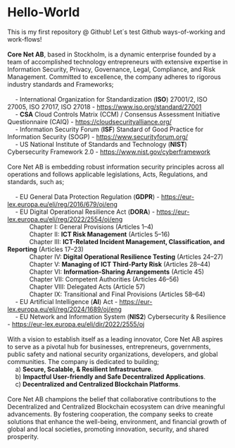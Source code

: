 # Hello-World
This is my first repository @ Github! Let´s test Github ways-of-working and work-flows!
<br/><br/>**Core Net AB**, based in Stockholm, is a dynamic enterprise founded by a team of accomplished technology entrepreneurs with extensive expertise in Information Security, Privacy, Governance, Legal, Compliance, and Risk Management. Committed to excellence, the company adheres to rigorous industry standards and Frameworks;
<br/><br/>
&emsp; - International Organization for Standardization (**ISO**) 27001/2, ISO 27005, ISO 27017, ISO 27018 - https://www.iso.org/standard/27001
<br/>
&emsp; - **CSA** Cloud Controls Matrix (CCM) / Consensus Assessment Initiative Questionnaire (CAIQ) - https://cloudsecurityalliance.org/
<br/>
&emsp; - Information Security Forum (**ISF**) Standard of Good Practice for Information Security (SOGP) - https://www.securityforum.org/ 
<br/>
&emsp; - US National Institute of Standards and Technology (**NIST**) Cybersecurity Framework 2.0 - https://www.nist.gov/cyberframework
<br/><br/>
Core Net AB is embedding robust information security principles across all operations and follows applicable legislations, Acts, Regulations, and standards, such as;
<br/><br/>
&emsp; - EU General Data Protection Regulation (**GDPR**) - https://eur-lex.europa.eu/eli/reg/2016/679/oj/eng 
<br/>
&emsp; - EU Digital Operational Resilience Act (**DORA**) - https://eur-lex.europa.eu/eli/reg/2022/2554/oj/eng 
<br/> &emsp;&emsp;&emsp;&nbsp; Chapter I: General Provisions (Articles 1–4)
<br/> &emsp;&emsp;&emsp;&nbsp; Chapter II: **ICT Risk Management** (Articles 5–16)
<br/> &emsp;&emsp;&emsp;&nbsp; Chapter III: **ICT-Related Incident Management, Classification, and Reporting** (Articles 17–23) 
<br/> &emsp;&emsp;&emsp;&nbsp; Chapter IV: **Digital Operational Resilience Testing** (Articles 24–27) 
<br/> &emsp;&emsp;&emsp;&nbsp; Chapter V: **Managing of ICT Third-Party Risk** (Articles 28–44) 
<br/> &emsp;&emsp;&emsp;&nbsp; Chapter VI: **Information-Sharing Arrangements** (Article 45)
<br/> &emsp;&emsp;&emsp;&nbsp; Chapter VII: Competent Authorities (Articles 46–56) 
<br/> &emsp;&emsp;&emsp;&nbsp; Chapter VIII: Delegated Acts (Article 57) 
<br/> &emsp;&emsp;&emsp;&nbsp; Chapter IX: Transitional and Final Provisions (Articles 58–64) 
<br/>
&emsp; - EU Artificial Intelligence (**AI**) Act - https://eur-lex.europa.eu/eli/reg/2024/1689/oj/eng
<br/>
&emsp; - EU Network and Information System (**NIS2**) Cybersecurity & Resilience - https://eur-lex.europa.eu/eli/dir/2022/2555/oj
<br/>
<br/> With a vision to establish itself as a leading innovator, Core Net AB aspires to serve as a pivotal hub for businesses, entrepreneurs, governments, public safety and national security organizations, developers, and global communities. The company is dedicated to building;
<br/>
&emsp; a) **Secure, Scalable, & Resilient Infrastructure**.
<br/>
&emsp; b) **Impactful User-friendly and Safe Decentralized Applications**. 
<br/>
&emsp; c) **Decentralized and Centralized Blockchain Platforms**.
<br/><br/>
Core Net AB champions the belief that collaborative contributions to the Decentralized and Centralized Blockchain ecosystem can drive meaningful advancements. By fostering cooperation, the company seeks to create solutions that enhance the well-being, environment, and financial growth of global and local societies, promoting innovation, security, and shared prosperity.
